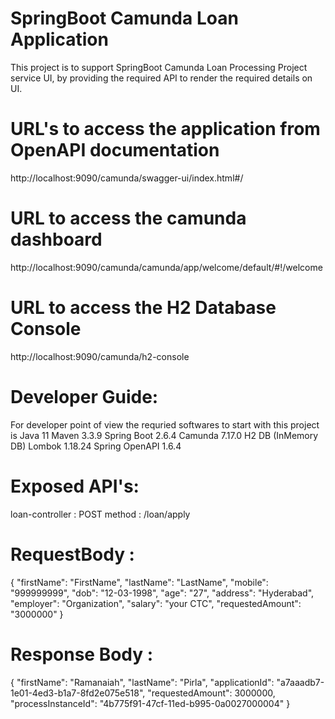 # SpringBoot Camunda Loan Application
This project is to support SpringBoot Camunda Loan Processing Project service UI, by providing the required API to render the required details on UI.   

# URL's to access the application from OpenAPI documentation
http://localhost:9090/camunda/swagger-ui/index.html#/

# URL to access the camunda dashboard
http://localhost:9090/camunda/camunda/app/welcome/default/#!/welcome


# URL to access the H2 Database Console
http://localhost:9090/camunda/h2-console


# Developer Guide:

For developer point of view the requried softwares to start with this project is 
Java 11
Maven 3.3.9
Spring Boot 2.6.4
Camunda 7.17.0
H2 DB (InMemory DB)
Lombok 1.18.24
Spring OpenAPI 1.6.4

# Exposed API's:

loan-controller : POST method : /loan/apply
# RequestBody : 
{
  "firstName": "FirstName",
  "lastName": "LastName",
  "mobile": "999999999",
  "dob": "12-03-1998",
  "age": "27",
  "address": "Hyderabad",
  "employer": "Organization",
  "salary": "your CTC",
  "requestedAmount": "3000000"
}

# Response Body :
{
  "firstName": "Ramanaiah",
  "lastName": "Pirla",
  "applicationId": "a7aaadb7-1e01-4ed3-b1a7-8fd2e075e518",
  "requestedAmount": 3000000,
  "processInstanceId": "4b775f91-47cf-11ed-b995-0a0027000004"
}



